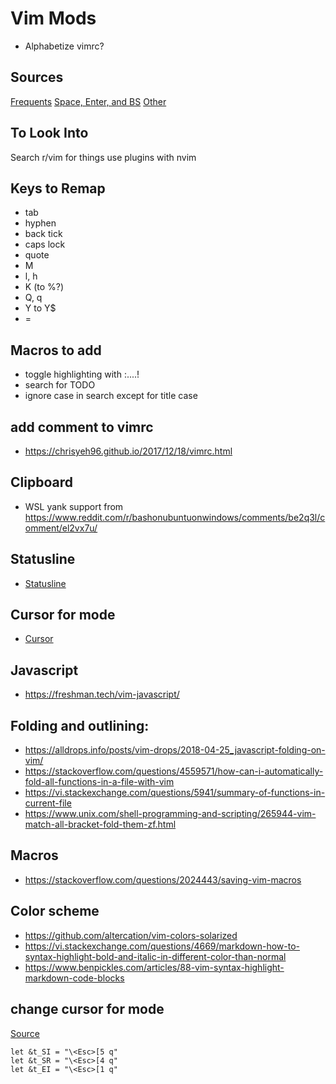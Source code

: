 # Vim Mods

- Alphabetize vimrc?

## Sources

[Frequents](https://www.reddit.com/r/vim/comments/oyqkkd/your_most_frequently_used_mapping/)
[Space, Enter, and BS](https://www.reddit.com/r/vim/comments/3egaqw/spacebar_backspace_and_enter_are_all_fairly/)
[Other](https://www.reddit.com/r/vim/comments/btyjhh/whats_your_shift_hjkl_normal_mode_mappings/)

## To Look Into
Search r/vim for things
use plugins with nvim

## Keys to Remap

- tab
- hyphen
- back tick
- caps lock
- quote
- M
- l, h
- K (to %?)
- Q, q
- Y to Y$
- =

## Macros to add

- toggle highlighting with :....!
- search for TODO
- ignore case in search except for title case

## add comment to vimrc

- https://chrisyeh96.github.io/2017/12/18/vimrc.html

## Clipboard

- WSL yank support from https://www.reddit.com/r/bashonubuntuonwindows/comments/be2q3l/comment/el2vx7u/

## Statusline

- [Statusline](https://www.reddit.com/r/vim/comments/gexi6/a_smarter_statusline_code_in_comments/)

## Cursor for mode

- [Cursor](https://vim.fandom.com/wiki/Change_cursor_shape_in_different_modes)

## Javascript

- https://freshman.tech/vim-javascript/

## Folding and outlining:

- https://alldrops.info/posts/vim-drops/2018-04-25_javascript-folding-on-vim/
- https://stackoverflow.com/questions/4559571/how-can-i-automatically-fold-all-functions-in-a-file-with-vim
- https://vi.stackexchange.com/questions/5941/summary-of-functions-in-current-file
- https://www.unix.com/shell-programming-and-scripting/265944-vim-match-all-bracket-fold-them-zf.html

## Macros

- https://stackoverflow.com/questions/2024443/saving-vim-macros

## Color scheme

- https://github.com/altercation/vim-colors-solarized
- https://vi.stackexchange.com/questions/4669/markdown-how-to-syntax-highlight-bold-and-italic-in-different-color-than-normal
- https://www.benpickles.com/articles/88-vim-syntax-highlight-markdown-code-blocks

## change cursor for mode

[Source](https://vim.fandom.com/wiki/Change_cursor_shape_in_different_modes)

```vimscript
let &t_SI = "\<Esc>[5 q"
let &t_SR = "\<Esc>[4 q"
let &t_EI = "\<Esc>[1 q"
```

